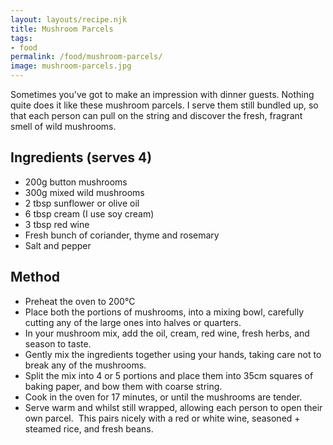 ```yaml
---
layout: layouts/recipe.njk
title: Mushroom Parcels
tags:
- food
permalink: /food/mushroom-parcels/
image: mushroom-parcels.jpg
---
```

Sometimes you've got to make an impression with dinner guests. Nothing quite does it like these mushroom parcels. I serve them still bundled up, so that each person can pull on the string and discover the fresh, fragrant smell of wild mushrooms.⁣

## Ingredients (serves 4)
- 200g button mushrooms
- 300g mixed wild mushrooms
- 2 tbsp sunflower or olive oil
- 6 tbsp cream (I use soy cream)
- 3 tbsp red wine
- Fresh bunch of coriander, thyme and rosemary
- Salt and pepper

## Method
- Preheat the oven to 200°C⁣
- Place both the portions of mushrooms, into a mixing bowl, carefully cutting any of the large ones into halves or quarters.⁣
- In your mushroom mix, add the oil, cream, red wine, fresh herbs, and season to taste.
- Gently mix the ingredients together using your hands, taking care not to break any of the mushrooms.⁣
- Split the mix into 4 or 5 portions and place them into 35cm squares of baking paper, and bow them with coarse string.⁣
- Cook in the oven for 17 minutes, or until the mushrooms are tender.⁣
- Serve warm and whilst still wrapped, allowing each person to open their own parcel.⁣
⁣
This pairs nicely with a red or white wine, seasoned + steamed rice, and fresh beans.